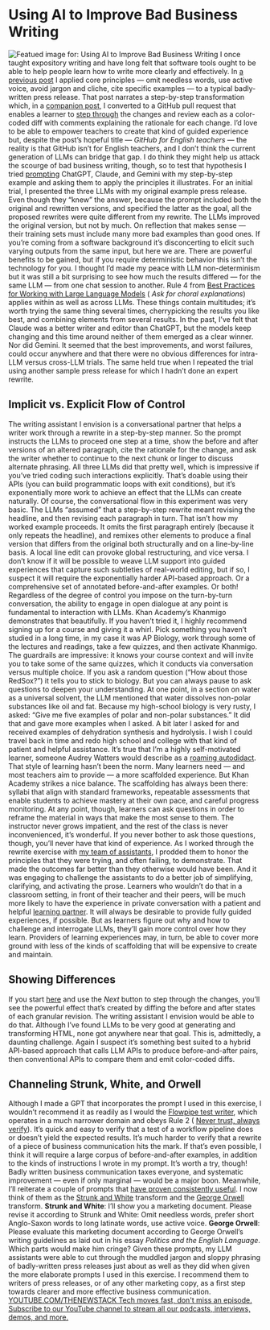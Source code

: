 # Using AI to Improve Bad Business Writing
![Featued image for: Using AI to Improve Bad Business Writing](https://cdn.thenewstack.io/media/2024/03/3cd75438-sticker-mule-b6-8hwbrjz4-unsplash-1024x683.jpg)
I once taught expository writing and have long felt that software tools ought to be able to help people learn how to write more clearly and effectively. In
[a previous post](https://blog.jonudell.net/2022/08/13/how-to-rewrite-a-press-release-a-step-by-step-guide/) I applied core principles — omit needless words, use active voice, avoid jargon and cliche, cite specific examples — to a typical badly-written press release. That post narrates a step-by-step transformation which, in a [companion post](https://blog.jonudell.net/2022/08/27/github-for-english-teachers/), I converted to a GitHub pull request that enables a learner to [step through](https://github.com/judell/editing-step-by-step/pull/1/commits/effd1ecb3de10d4c38af9b5f0fe65436898deb00) the changes and review each as a color-coded diff with comments explaining the rationale for each change.
I’d love to be able to empower teachers to create that kind of guided experience but, despite the post’s hopeful title —
*GitHub for English teachers* — the reality is that GitHub isn’t for English teachers, and I don’t think the current generation of LLMs can bridge that gap. I do think they might help us attack the scourge of bad business writing, though, so to test that hypothesis I tried [prompting](https://gist.github.com/judell/55923aee9143721e715fd207045d7c62) ChatGPT, Claude, and Gemini with my step-by-step example and asking them to apply the principles it illustrates.
For an initial trial, I presented the three LLMs with my original example press release. Even though they “knew” the answer, because the prompt included both the original and rewritten versions, and specified the latter as the goal, all the proposed rewrites were quite different from my rewrite. The LLMs improved the original version, but not by much. On reflection that makes sense — their training sets must include many more bad examples than good ones. If you’re coming from a software background it’s disconcerting to elicit such varying outputs from the same input, but here we are. There are powerful benefits to be gained, but if you require deterministic behavior this isn’t the technology for you.
I thought I’d made my peace with LLM non-determinism but it was still a bit surprising to see how much the results differed — for the same LLM — from one chat session to another. Rule 4 from
[Best Practices for Working with Large Language Models](https://thenewstack.io/7-guiding-principles-for-working-with-llms/) ( *Ask for choral explanations*) applies within as well as across LLMs. These things contain multitudes; it’s worth trying the same thing several times, cherrypicking the results you like best, and combining elements from several results.
In the past, I’ve felt that Claude was a better writer and editor than ChatGPT, but the models keep changing and this time around neither of them emerged as a clear winner. Nor did Gemini. It seemed that the best improvements, and worst failures, could occur anywhere and that there were no obvious differences for intra-LLM versus cross-LLM trials. The same held true when I repeated the trial using another sample press release for which I hadn’t done an expert rewrite.
## Implicit vs. Explicit Flow of Control
The writing assistant I envision is a conversational partner that helps a writer work through a rewrite in a step-by-step manner. So the prompt instructs the LLMs to proceed one step at a time, show the before and after versions of an altered paragraph, cite the rationale for the change, and ask the writer whether to continue to the next chunk or linger to discuss alternate phrasing. All three LLMs did that pretty well, which is impressive if you’ve tried coding such interactions explicitly. That’s doable using their APIs (you can build programmatic loops with exit conditions), but it’s exponentially more work to achieve an effect that the LLMs can create naturally.
Of course, the conversational flow in this experiment was very basic. The LLMs “assumed” that a step-by-step rewrite meant revising the headline, and then revising each paragraph in turn. That isn’t how my worked example proceeds. It omits the first paragraph entirely (because it only repeats the headline), and remixes other elements to produce a final version that differs from the original both structurally and on a line-by-line basis. A local line edit can provoke global restructuring, and vice versa. I don’t know if it will be possible to weave LLM support into guided experiences that capture such subtleties of real-world editing, but if so, I suspect it will require the exponentially harder API-based approach. Or a comprehensive set of annotated before-and-after examples. Or both!
Regardless of the degree of control you impose on the turn-by-turn conversation, the ability to engage in open dialogue at any point is fundamental to interaction with LLMs. Khan Academy’s Khanmigo demonstrates that beautifully. If you haven’t tried it, I highly recommend signing up for a course and giving it a whirl. Pick something you haven’t studied in a long time, in my case it was AP Biology, work through some of the lectures and readings, take a few quizzes, and then activate Khanmigo. The guardrails are impressive: it knows your course context and will invite you to take some of the same quizzes, which it conducts via conversation versus multiple choice. If you ask a random question (“How about those RedSox?”) it tells you to stick to biology. But you can always pause to ask questions to deepen your understanding. At one point, in a section on water as a universal solvent, the LLM mentioned that water dissolves non-polar substances like oil and fat. Because my high-school biology is very rusty, I asked: “Give me five examples of polar and non-polar substances.” It did that and gave more examples when I asked. A bit later I asked for and received examples of dehydration synthesis and hydrolysis. I wish I could travel back in time and redo high school and college with that kind of patient and helpful assistance.
It’s true that I’m a highly self-motivated learner, someone Audrey Watters would describe as a
[roaming autodidact](https://medium.com/@audreywatters/roaming-autodidacts-and-entrepreneurial-l-earners-the-stories-we-tell-about-lifelong-learning-6172060539d4). That style of learning hasn’t been the norm. Many learners need — and most teachers aim to provide — a more scaffolded experience. But Khan Academy strikes a nice balance. The scaffolding has always been there: syllabi that align with standard frameworks, repeatable assessments that enable students to achieve mastery at their own pace, and careful progress monitoring. At any point, though, learners can ask questions in order to reframe the material in ways that make the most sense to them. The instructor never grows impatient, and the rest of the class is never inconvenienced, it’s wonderful.
If you never bother to ask those questions, though, you’ll never have that kind of experience. As I worked through the rewrite exercise with
[my team of assistants](https://thenewstack.io/elevating-the-conversation-with-llm-assistants/), I prodded them to honor the principles that they were trying, and often failing, to demonstrate. That made the outcomes far better than they otherwise would have been. And it was engaging to challenge the assistants to do a better job of simplifying, clarifying, and activating the prose. Learners who wouldn’t do that in a classroom setting, in front of their teacher and their peers, will be much more likely to have the experience in private conversation with a patient and helpful [learning partner](https://thenewstack.io/learning-while-coding-how-llms-teach-you-implicitly/). It will always be desirable to provide fully guided experiences, if possible. But as learners figure out why and how to challenge and interrogate LLMs, they’ll gain more control over how they learn. Providers of learning experiences may, in turn, be able to cover more ground with less of the kinds of scaffolding that will be expensive to create and maintain.
## Showing Differences
If you start
[here](https://github.com/judell/editing-step-by-step/pull/1/commits/de67cf6b75f0de9da82b821e82ed1d8457fb7562) and use the *Next* button to step through the changes, you’ll see the powerful effect that’s created by diffing the before and after states of each granular revision. The writing assistant I envision would be able to do that. Although I’ve found LLMs to be very good at generating and transforming HTML, none got anywhere near that goal.
This is, admittedly, a daunting challenge. Again I suspect it’s something best suited to a hybrid API-based approach that calls LLM APIs to produce before-and-after pairs, then conventional APIs to compare them and emit color-coded diffs.
## Channeling Strunk, White, and Orwell
Although I made a GPT that incorporates the prompt I used in this exercise, I wouldn’t recommend it as readily as I would the
[Flowpipe test writer](https://thenewstack.io/creating-a-gpt-assistant-that-writes-pipeline-tests/), which operates in a much narrower domain and obeys Rule 2 ( [Never trust, always verify](https://thenewstack.io/7-guiding-principles-for-working-with-llms/)). It’s quick and easy to verify that a test of a workflow pipeline does or doesn’t yield the expected results. It’s much harder to verify that a rewrite of a piece of business communication hits the mark. If that’s even possible, I think it will require a large corpus of before-and-after examples, in addition to the kinds of instructions I wrote in my prompt. It’s worth a try, though! Badly written business communication taxes everyone, and systematic improvement — even if only marginal — would be a major boon.
Meanwhile, I’ll reiterate a couple of prompts that
[have proven consistently useful](https://thenewstack.io/should-llms-write-marketing-copy/). I now think of them as the [Strunk and White](https://en.wikipedia.org/wiki/The_Elements_of_Style) transform and the [George Orwell](https://en.wikipedia.org/wiki/Politics_and_the_English_Language) transform. **Strunk and White**:
I’ll show you a marketing document. Please revise it according to Strunk and White: Omit needless words, prefer short Anglo-Saxon words to long latinate words, use active voice.
**George Orwell**:
Please evaluate this marketing document according to George Orwell’s writing guidelines as laid out in his essay
*Politics and the English Language*. Which parts would make him cringe?
Given these prompts, my LLM assistants were able to cut through the muddled jargon and sloppy phrasing of badly-written press releases just about as well as they did when given the more elaborate prompts I used in this exercise. I recommend them to writers of press releases, or of any other marketing copy, as a first step towards clearer and more effective business communication.
[
YOUTUBE.COM/THENEWSTACK
Tech moves fast, don't miss an episode. Subscribe to our YouTube
channel to stream all our podcasts, interviews, demos, and more.
](https://youtube.com/thenewstack?sub_confirmation=1)